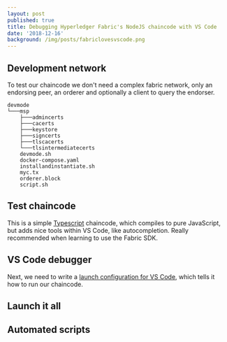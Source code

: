 ```yaml
---
layout: post
published: true
title: Debugging Hyperledger Fabric's NodeJS chaincode with VS Code
date: '2018-12-16'
background: /img/posts/fabriclovesvscode.png
---
```

## Development network

To test our chaincode we don't need a complex fabric network, only an endorsing peer, an orderer and optionally a client to query the endorser.

<script src="https://gist.github.com/jlcs-es/163bf8cb09922a43befd90d6e5a86074.js"></script>


```
devmode
└───msp
    ├───admincerts
    ├───cacerts
    ├───keystore
    ├───signcerts
    ├───tlscacerts
    └───tlsintermediatecerts
    devmode.sh
    docker-compose.yaml
    installandinstantiate.sh
    myc.tx
    orderer.block
    script.sh
```

## Test chaincode

This is a simple [Typescript](https://www.typescriptlang.org/) chaincode, which compiles to pure JavaScript, but adds nice tools within VS Code, like autocompletion. Really recommended when learning to use the Fabric SDK.

<script src="https://gist.github.com/jlcs-es/65eb47f459747828c6fe72cab9356c80.js"></script>

## VS Code debugger

Next, we need to write a [launch configuration for VS Code](https://code.visualstudio.com/Docs/editor/debugging), which tells it how to run our chaincode.

## Launch it all

## Automated scripts

<script src="https://gist.github.com/jlcs-es/56e55302897334bcc104e410fe631cde.js"></script>

<script src="https://gist.github.com/jlcs-es/8006f329a17ff9ad2458a43f445b8dc1.js"></script>

<script src="https://gist.github.com/jlcs-es/b211d181f736cba89080bf0bd6d9c8da.js"></script>
